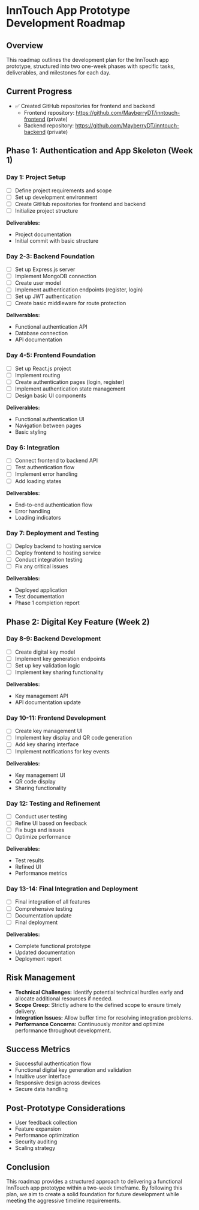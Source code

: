 # InnTouch App Prototype Development Roadmap

## Overview
This roadmap outlines the development plan for the InnTouch app prototype, structured into two one-week phases with specific tasks, deliverables, and milestones for each day.

## Current Progress
- ✅ Created GitHub repositories for frontend and backend
  - Frontend repository: https://github.com/MayberryDT/inntouch-frontend (private)
  - Backend repository: https://github.com/MayberryDT/inntouch-backend (private)

## Phase 1: Authentication and App Skeleton (Week 1)
### Day 1: Project Setup
- [ ] Define project requirements and scope
- [ ] Set up development environment
- [ ] Create GitHub repositories for frontend and backend
- [ ] Initialize project structure

**Deliverables:**
- Project documentation
- Initial commit with basic structure

### Day 2-3: Backend Foundation
- [ ] Set up Express.js server
- [ ] Implement MongoDB connection
- [ ] Create user model
- [ ] Implement authentication endpoints (register, login)
- [ ] Set up JWT authentication
- [ ] Create basic middleware for route protection

**Deliverables:**
- Functional authentication API
- Database connection
- API documentation

### Day 4-5: Frontend Foundation
- [ ] Set up React.js project
- [ ] Implement routing
- [ ] Create authentication pages (login, register)
- [ ] Implement authentication state management
- [ ] Design basic UI components

**Deliverables:**
- Functional authentication UI
- Navigation between pages
- Basic styling

### Day 6: Integration
- [ ] Connect frontend to backend API
- [ ] Test authentication flow
- [ ] Implement error handling
- [ ] Add loading states

**Deliverables:**
- End-to-end authentication flow
- Error handling
- Loading indicators

### Day 7: Deployment and Testing
- [ ] Deploy backend to hosting service
- [ ] Deploy frontend to hosting service
- [ ] Conduct integration testing
- [ ] Fix any critical issues

**Deliverables:**
- Deployed application
- Test documentation
- Phase 1 completion report

## Phase 2: Digital Key Feature (Week 2)
### Day 8-9: Backend Development
- [ ] Create digital key model
- [ ] Implement key generation endpoints
- [ ] Set up key validation logic
- [ ] Implement key sharing functionality

**Deliverables:**
- Key management API
- API documentation update

### Day 10-11: Frontend Development
- [ ] Create key management UI
- [ ] Implement key display and QR code generation
- [ ] Add key sharing interface
- [ ] Implement notifications for key events

**Deliverables:**
- Key management UI
- QR code display
- Sharing functionality

### Day 12: Testing and Refinement
- [ ] Conduct user testing
- [ ] Refine UI based on feedback
- [ ] Fix bugs and issues
- [ ] Optimize performance

**Deliverables:**
- Test results
- Refined UI
- Performance metrics

### Day 13-14: Final Integration and Deployment
- [ ] Final integration of all features
- [ ] Comprehensive testing
- [ ] Documentation update
- [ ] Final deployment

**Deliverables:**
- Complete functional prototype
- Updated documentation
- Deployment report

## Risk Management
- **Technical Challenges:** Identify potential technical hurdles early and allocate additional resources if needed.
- **Scope Creep:** Strictly adhere to the defined scope to ensure timely delivery.
- **Integration Issues:** Allow buffer time for resolving integration problems.
- **Performance Concerns:** Continuously monitor and optimize performance throughout development.

## Success Metrics
- Successful authentication flow
- Functional digital key generation and validation
- Intuitive user interface
- Responsive design across devices
- Secure data handling

## Post-Prototype Considerations
- User feedback collection
- Feature expansion
- Performance optimization
- Security auditing
- Scaling strategy

## Conclusion
This roadmap provides a structured approach to delivering a functional InnTouch app prototype within a two-week timeframe. By following this plan, we aim to create a solid foundation for future development while meeting the aggressive timeline requirements. 